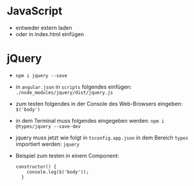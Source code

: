 # JavaScript

* entweder extern laden
* oder in index.html einfügen



# jQuery

* `npm i jquery --save`

* in `angular.json` in `scripts` folgendes einfügen: `./node_modules/jquery/dist/jquery.js`

* zum testen folgendes in der Console des Web-Browsers eingeben: `$('body')`

* in dem Terminal muss folgendes eingegeben werden: `npm i @types/jquery --save-dev`

* jquery muss jetzt wie folgt in `tsconfig.app.json` in dem Bereich `types` importiert werden: `jquery`

* Beispiel zum testen in einem Component:  

  ```   
  constructor() {
      console.log($('body'));
    }
  ```

